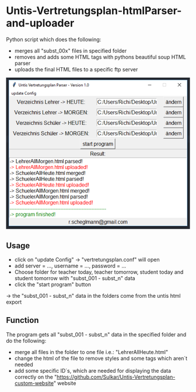 # Untis-Vertretungsplan-htmlParser-and-uploader

Python script which does the following:
- merges all "subst_00x" files in specified folder
- removes and adds some HTML tags with pythons beautiful soup HTML parser
- uploads the final HTML files to a specific ftp server

![Alt text](/untisparser.png?raw=true "Program Python")

## Usage

- click on "update Config" -> "vertretungsplan.conf" will open
- add server = ..., username = ..., password = ...
- Choose folder for teacher today, teacher tomorrow, student today and student tomorrow with "subst_001 - subst_n" data
- click the "start program" button

-> the "subst_001 - subst_n" data in the folders come from the untis html export

## Function
The program gets all "subst_001 - subst_n" data in the specified folder and do the following:
- merge all files in the folder to one file i.e.: "LehrerAllHeute.html"
- change the html of the file to remove styles and some tags which aren´t needed
- add some specific ID´s, which are needed for displaying the data correctly on the "https://github.com/Sulkar/Untis-Vertretungsplan-custom-website" website
